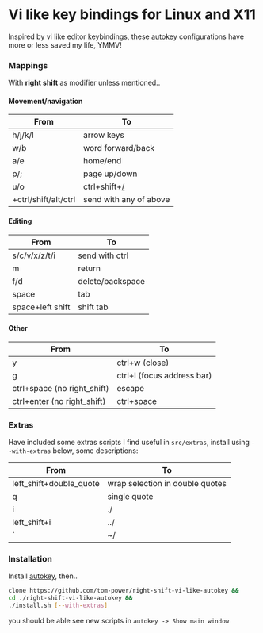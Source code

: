 # Vi like key bindings for Linux and X11

Inspired by vi like editor keybindings, these [autokey](https://github.com/autokey/autokey) configurations have more or less saved my life, YMMV!

### Mappings

With **right shift** as modifier unless mentioned..

#### Movement/navigation

| From                 | To                           |
| -------------------- | ---------------------------- |
| h/j/k/l              | arrow keys                   |
| w/b                  | word forward/back            |
| a/e                  | home/end                     |
| p/;                  | page up/down                 |
| u/o                  | ctrl+shift+[/](<tab switch>) |
| +ctrl/shift/alt/ctrl | send with any of above       |

#### Editing

| From             | To               |
| ---------------- | ---------------- |
| s/c/v/x/z/t/i    | send with ctrl   |
| m                | return           |
| f/d              | delete/backspace |
| space            | tab              |
| space+left shift | shift tab        |

#### Other

| From                        | To                         |
| --------------------------- | -------------------------- |
| y                           | ctrl+w (close)             |
| g                           | ctrl+l (focus address bar) |
| ctrl+space (no right_shift) | escape                     |
| ctrl+enter (no right_shift) | ctrl+space                 |

### Extras

Have included some extras scripts I find useful in `src/extras`, install using `--with-extras` below, some descriptions:

| From                    | To                                           |
| ----------------------- | -------------------------------------------- |
| left_shift+double_quote | wrap selection in double quotes              |
| q                       | single quote                                 |
| i                       | ./                                           |
| left_shift+i            | ../                                          |
| \`                      | ~/                                           |


### Installation

Install [autokey](https://github.com/autokey/autokey), then..

```bash
clone https://github.com/tom-power/right-shift-vi-like-autokey &&
cd ./right-shift-vi-like-autokey &&
./install.sh [--with-extras]

```

you should be able see new scripts in `autokey -> Show main window`
